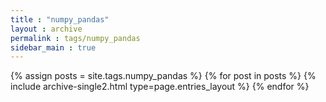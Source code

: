 ```yaml
---
title : "numpy_pandas"
layout : archive
permalink : tags/numpy_pandas
sidebar_main : true
---
```


{% assign posts = site.tags.numpy_pandas %}
{% for post in posts %} {% include archive-single2.html type=page.entries_layout %} {% endfor %}